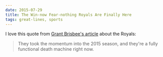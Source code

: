 ```yaml
---
date: 2015-07-29
title: The Win-now Fear-nothing Royals Are Finally Here
tags: great-lines, sports
---
```



I love this quote from [Grant Brisbee's article](https://www.sbnation.com/2015/7/29/9062795/royals-deadline-zobrist-cueto) about the Royals:

> They took the momentum into the 2015 season, and they're a fully functional death machine right now.